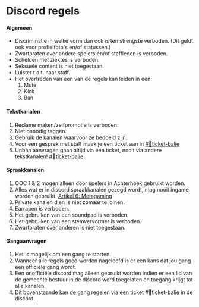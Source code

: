 # Discord regels

#### Algemeen
- Discriminatie in welke vorm dan ook is ten strengste verboden. (Dit geldt ook voor profielfoto's en/of statussen.)
- Zwartpraten over andere spelers en/of staffleden is verboden.
- Schelden met ziektes is verboden.
- Seksuele content is niet toegestaan.
- Luister t.a.t. naar staff.
- Het overtreden van een van de regels kan leiden in een:
    1. Mute
    2. Kick
    3. Ban

#### Tekstkanalen
1. Reclame maken/zelfpromotie is verboden.
2. Niet onnodig taggen.
3. Gebruik de kanalen waarvoor ze bedoeld zijn.
4. Voor een gesprek met staff maak je een ticket aan in [#📝ticket-balie](https://dsc.gg/achterhoekrp)
5. Unban aanvragen gaan altijd via een ticket, nooit via andere tekstkanalen! [#📝ticket-balie](https://dsc.gg/achterhoekrp)

#### Spraakkanalen
1. OOC 1 & 2 mogen alleen door spelers in Achterhoek gebruikt worden.
2. Alles wat er in discord spraakkanalen gezegd wordt, mag nooit ingame worden gebruikt. [Artikel 6: Metagaming](https://wetboek.achterhoekrp.nl/wetboek)
3. Private kanalen dien je niet zomaar te joinen.
4. Earrapen is verboden.
5. Het gebruiken van een soundpad is verboden.
6. Het gebruiken van een stemvervormer is verboden.
7. Zwartpraten over anderen is niet toegestaan.

#### Gangaanvragen
1. Het is mogelijk om een gang te starten.
2. Wanneer alle regels goed worden nageleefd is er een kans dat jou gang een officiële gang wordt.
3. Een onofficiële discord mag alleen gebruikt worden indien er een lid van de gemeente bestuur in de discord word toegelaten en toegang krijgt tot alle kanalen.
4. Dit bovenstaande kan de gang regelen via een ticket [#📝ticket-balie](https://dsc.gg/achterhoekrp) in de discord.
